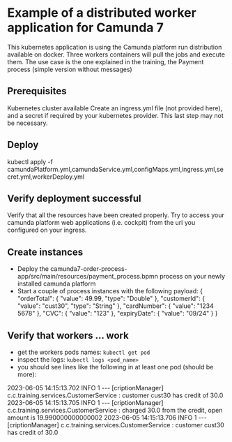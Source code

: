 # Example of a distributed worker application for Camunda 7

This kubernetes application is using the Camunda platform run distribution available on docker.
Three workers containers will pull the jobs and execute them.
The use case is the one explained in the training, the Payment process (simple version without messages)

## Prerequisites

Kubernetes cluster available
Create an ingress.yml file (not provided here), and a secret if required by your kubernetes provider. This last step may not be necessary.

## Deploy
kubectl apply -f camundaPlatform.yml,camundaService.yml,configMaps.yml,ingress.yml,secret.yml,workerDeploy.yml

## Verify deployment successful
Verify that all the resources have been created properly.
Try to access your camunda platform web applications (i.e. cockpit) from the url you configured on your ingress.

## Create instances

- Deploy the camunda7-order-process-app/src/main/resources/payment_process.bpmn process on your newly installed camunda platform
- Start a couple of process instances with the following payload:
{
    "orderTotal": {
      "value": 49.99,
      "type": "Double"
    },
    "customerId": {
      "value": "cust30",
      "type": "String"
    },
    "cardNumber": {
      "value": "1234 5678"
    },
    "CVC": {
      "value": "123"
    }, 
    "expiryDate": {
      "value": "09/24"
    }
}

## Verify that workers ... work
- get the workers pods names: `kubectl get pod`
- inspect the logs: `kubectl logs <pod_name>`
- you should see lines like the following in at least one pod (should be more):

2023-06-05 14:15:13.702  INFO 1 --- [criptionManager] c.c.training.services.CustomerService    : customer cust30 has credit of 30.0
2023-06-05 14:15:13.705  INFO 1 --- [criptionManager] c.c.training.services.CustomerService    : charged 30.0 from the credit, open amount is 19.990000000000002
2023-06-05 14:15:13.706  INFO 1 --- [criptionManager] c.c.training.services.CustomerService    : customer cust30 has credit of 30.0